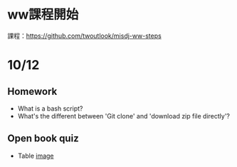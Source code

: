 # ww課程開始 #
課程：https://github.com/twoutlook/misdj-ww-steps

# 10/12 #
## Homework
- What is a bash script?
- What's the different between 'Git clone' and 'download zip file directly'?

## Open book quiz
- Table
[image](https://github.com/amychenmit/misdj-ww/blob/master/H1.png)

